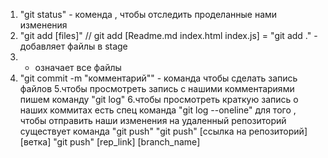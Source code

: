 1. "git status" - коменда , чтобы отследить проделанные нами изменения 
2. "git add [files]" // git add [Readme.md index.html index.js] = "git add ." - добавляет файлы в stage
3. - означает все файлы
4. "git commit -m "комментарий"" - команда чтобы сделать запись файлов
5.чтобы просмотреть запись с нашими комментариями пишем команду "git log"
6.чтобы просмотреть краткую запись о наших коммитах есть спец команда "git log --oneline"
для того , чтобы отправить наши изменения на удаленный репозиторий существует команда "git push"
"git push" [ссылка на репозиторий] [ветка]
"git push" [rep_link] [branch_name]